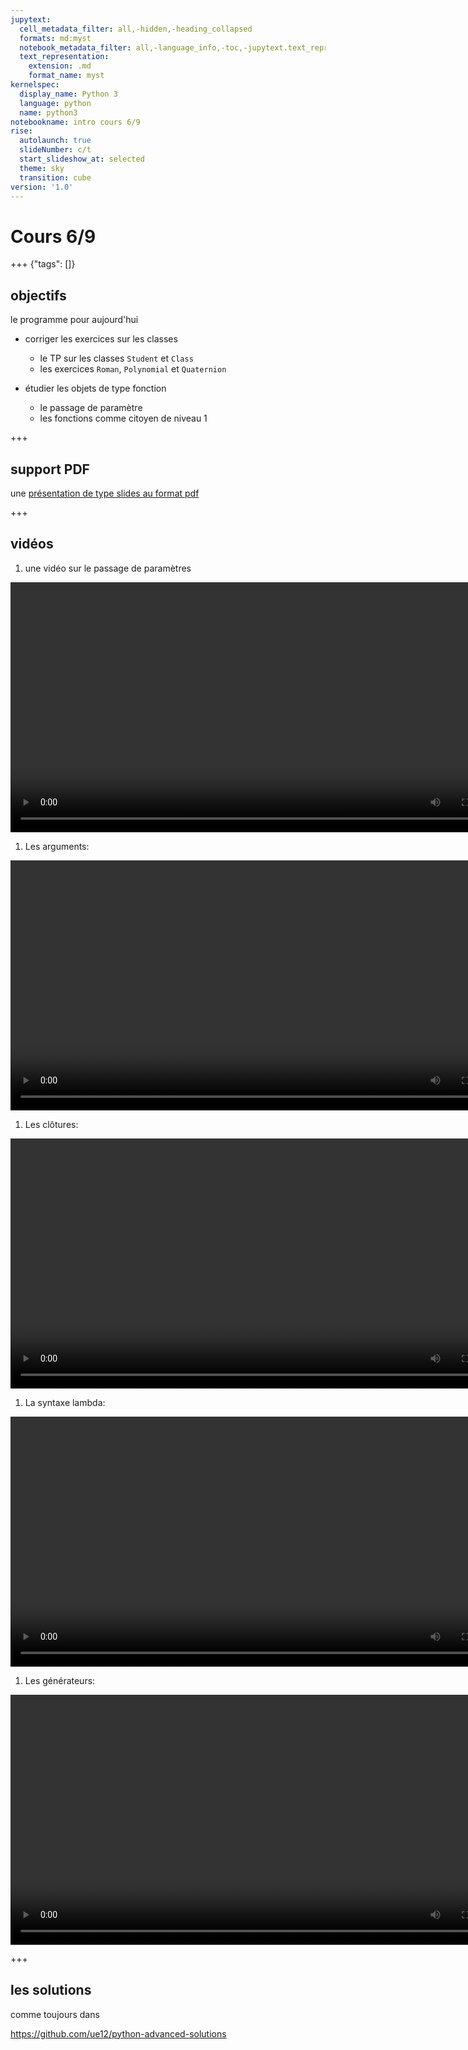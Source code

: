 ```yaml
---
jupytext:
  cell_metadata_filter: all,-hidden,-heading_collapsed
  formats: md:myst
  notebook_metadata_filter: all,-language_info,-toc,-jupytext.text_representation.jupytext_version,-jupytext.text_representation.format_version
  text_representation:
    extension: .md
    format_name: myst
kernelspec:
  display_name: Python 3
  language: python
  name: python3
notebookname: intro cours 6/9
rise:
  autolaunch: true
  slideNumber: c/t
  start_slideshow_at: selected
  theme: sky
  transition: cube
version: '1.0'
---
```


# Cours 6/9

+++ {"tags": []}

## objectifs

le programme pour aujourd'hui

* corriger les exercices sur les classes
  * le TP sur les classes `Student` et `Class`
  * les exercices `Roman`, `Polynomial` et `Quaternion`

* étudier les objets de type fonction
  * le passage de paramètre
  * les fonctions comme citoyen de niveau 1

+++

## support PDF

une [présentation de type slides au format pdf](media/les-fonctions.pdf)

+++

## vidéos

1. une vidéo sur le passage de paramètres

  <video width="800px" controls src="media/les-arguments-des-fonctions.mp4" type="video/mp4"></video>

1. Les arguments: 

  <video width="800px" controls src="https://youtu.be/8hLlyUbXZ3U" type="video/mp4"></video>

1. Les clôtures: 

  <video width="800px" controls src="https://youtu.be/msoWN4wSplM" type="video/mp4"></video>

1. La syntaxe lambda: 

  <video width="800px" controls src="https://youtu.be/Rsu9O1soTsA" type="video/mp4"></video>

1. Les générateurs: 

  <video width="800px" controls src="https://youtu.be/DqYM_XMVtKw" type="video/mp4"></video>

+++

## les solutions

comme toujours dans 

https://github.com/ue12/python-advanced-solutions
